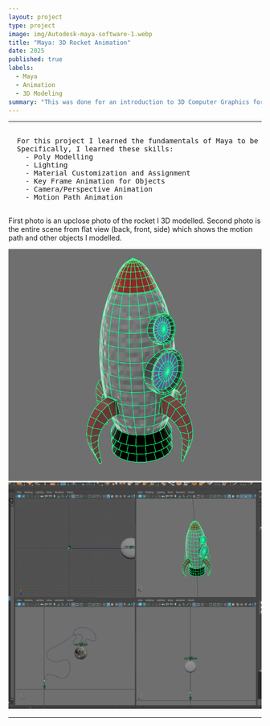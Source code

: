 ```yaml
---
layout: project
type: project
image: img/Autodesk-maya-software-1.webp
title: "Maya: 3D Rocket Animation"
date: 2025
published: true
labels:
  - Maya
  - Animation
  - 3D Modeling
summary: "This was done for an introduction to 3D Computer Graphics for my ICS 481 class. It's purpose was to get us familiar with the software and controls."
---
```


<hr>

<pre>
  
  For this project I learned the fundamentals of Maya to be able to create, light, and animate.
  Specifically, I learned these skills:
    - Poly Modelling
    - Lighting
    - Material Customization and Assignment
    - Key Frame Animation for Objects
    - Camera/Perspective Animation
    - Motion Path Animation
  
</pre>

<p>
  First photo is an upclose photo of the rocket I 3D modelled.
  Second photo is the entire scene from flat view (back, front, side) which shows the motion path and other objects I modelled.
</p>

<img width="700px" class="rounded pe-4" src="../img/rocketMaya.png">
<img width="700px" class="rounded pe-4" src="../img/MayaRocketPanels.png">

<hr>
